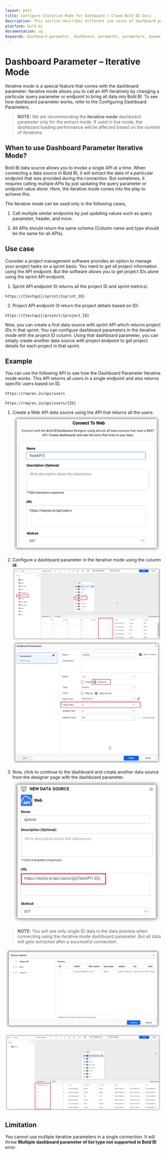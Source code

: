 ```yaml
---
layout: post
title: Configure Iterative Mode for Dashboard | Cloud Bold BI Docs
description: This section describes different use cases of dashboard parameter to configure the dashboard is either interactive or non-interactive mode with Bold BI Cloud.
platform: bold-bi
documentation: ug
keywords: Dashboard parameter, dashboard, parameter, parameters, dynamic, configure dashboard parameter, query parameter, iterative.
---
```


# Dashboard Parameter – Iterative Mode

Iterative mode is a special feature that comes with the dashboard parameter. Iterative mode allows you to call an API iteratively by changing a particular query parameter or endpoint to bring all data into Bold BI. To see how dashboard parameter works, refer to the Configuring Dashboard Parameters.

> **NOTE:**  We are recommending the **Iterative mode** dashboard parameter only for the extract mode. If used in live mode, the dashboard loading performance will be affected based on the number of iterations.

## When to use Dashboard Parameter Iterative Mode?

Bold BI data source allows you to invoke a single API at a time. When connecting a data source in Bold BI, it will extract the data of a particular endpoint that was provided during the connection. But sometimes, it requires calling multiple APIs by just updating the query parameter or endpoint value alone. Here, the iterative mode comes into the play to achieve this. 

The iterative mode can be used only in the following cases,

1.  Call multiple similar endpoints by just updating values such as query parameter, header, and more.

2.  All APIs should return the same schema (Column name and type should be the same for all APIs).

## Use case

Consider a project management software provides an option to manage your project tasks on a sprint basis. You need to get all project information using the API endpoint. But the software allows you to get project IDs alone using the sprint API endpoint.

1.	Sprint API endpoint (It returns all the project ID and sprint metrics).
	
`https://{testapi}/sprint/{sprint_ID}`

2.	Project API endpoint (It return the project details based on ID).	

`https://{testapi}/project/{project_ID}`

Now, you can create a first data source with sprint API which returns project IDs in that sprint. You can configure dashboard parameters in the iterative mode with the project ID column. Using that dashboard parameter, you can simply create another data source with project endpoint to get project details for each project in that sprint. 


## Example

You can use the following API to see how the Dashboard Parameter Iterative mode works. This API returns all users in a single endpoint and also returns specific users based on ID.

`https://reqres.in/api/users`

`https://reqres.in/api/users/{ID}`

1.	Create a Web API data source using the API that returns all the users.
![Create Data Source](/static/assets/cloud/working-with-datasource/dashboard-parameter-iterative-mode/images/create-datasoure-source.png)

2.	Configure a dashboard parameter in the iterative mode using the column **id**.
![Configure Dashboard Paramater](/static/assets/cloud/working-with-datasource/dashboard-parameter-iterative-mode/images/configure-dashboard-parameter.png)
![Configure Dashboard Parameter Iterative Mode](/static/assets/cloud/working-with-datasource/dashboard-parameter-iterative-mode/images/configure-dashboard-parameter-iterative-mode.png)

3.	Now, click to continue to the dashboard and create another data source from the designer page with the dashboard parameter.
![Connect Dashboard Parameter in Designer Page](/static/assets/cloud/working-with-datasource/dashboard-parameter-iterative-mode/images/dashboard-parameter-designer-page.png)

> **NOTE:** You will see only single ID data in the data preview when connecting using the iterative mode dashboard parameter. But all data will gets extracted after a successful connection.

![Dashboard Parameter Preview Table](/static/assets/cloud/working-with-datasource/dashboard-parameter-iterative-mode/images/dashboard-parameter-preview-table.png)

![Dashboard Parameter Data Preview Table](/static/assets/cloud/working-with-datasource/dashboard-parameter-iterative-mode/images/dashboard-parameter-data-preview-table.png)

## Limitation

You cannot use multiple iterative parameters in a single connection. It will throw **Multiple dashboard parameter of list type not supported in Bold BI** error. 

